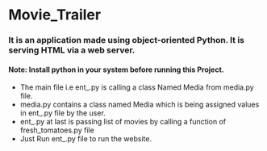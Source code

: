 # Movie_Trailer
### It is an application made using object-oriented Python. It is serving HTML via a web server.
#### Note: Install python in your system before running this Project.
<ul>
 <li>The main file i.e ent_.py is calling a class Named Media from media.py file.</li>
 <li>media.py contains a class named Media which is being assigned values in ent_.py file by the user.</li>
 <li>ent_.py at last is passing list of movies by calling a function of fresh_tomatoes.py file</li>
 <li>Just Run ent_.py file to run the website.</li>
</ul>
 
